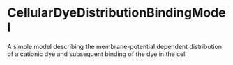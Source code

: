 # CellularDyeDistributionBindingModel
A simple model describing the membrane-potential dependent distribution of a cationic dye and subsequent binding of the dye in the cell
